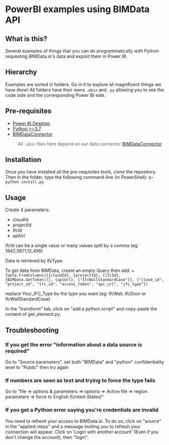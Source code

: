 # PowerBI examples using BIMData API

## What is this?

Several examples of things that you can do programmatically with Python requesting BIMData.io's data and exploit them in Power BI.

## Hierarchy

Examples are sorted in folders. Go in it to explore all magnificent things we have done!
All folders have their owns `.pbix` and `.py` allowing you to see the code side and the corresponding Power BI side.

## Pre-requisites

* [Power BI Desktop](https://powerbi.microsoft.com/fr-fr/desktop/)
* [Python >=3.7](https://www.python.org/downloads/release/python-373/)
* [BIMDataConnector](https://github.com/bimdata/BIMDataMicrosoftConnector)

> All `.pbix` files here depend on our data connector [BIMDataConnector](https://github.com/bimdata/BIMDataMicrosoftConnector)

## Installation

Once you have installed all the pre-requisites tools, *clone* the repository.
Then in the folder, type the following command-line (in PowerShell):
`$> python install.py`



## Usage
Create 4 parameters:
 - cloudId
 - projectId
 - ifcId
 - apiUrl

ifcId can be a single value or many values split by a comma (eg: 1842,5871,12,456)

Data is retrieved by IfcType.

To get data from BIMData, create an empty Query then add:
`= Table.FromColumns({{cloudId}, {projectId}, {ifcId}, {BIMData.GetToken()}, {apiUrl}, {"IfcWallStandardCase"}}, {"cloud_id", "project_id", "ifc_id", "access_token", "api_url", "ifc_type"})`

replace Your_IFC_Type by the type you want (eg: IfcWall, IfcDoor or IfcWallStandardCase)

In the "transform" tab, click on "add a python script" and copy-paste the content of get_element.py.


## Troubleshooting

### If you get the error "information about a data source is required"
Go to "Source parameters", set both "BIMData" and "python" confidentiality level to "Public" then try again


### If numbers are seen as text and trying to force the type fails
Go to "file => options & parameters => options => Active file => region parameters => force to English (United-States)"

### If you get a Python error saying you're credentials are invalid
You need to refresh your access to BIMData.io. To do so, click on "source" in the "applied steps" and a message inviting you to refresh your connection will appear.
Click on 'Login with another account' (Even if you don't change the account), then "login".
